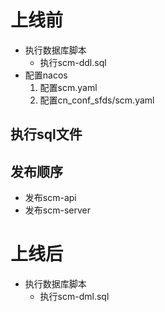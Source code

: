 # 上线前

- 执行数据库脚本
    - 执行scm-ddl.sql
- 配置nacos
    1. 配置scm.yaml
    2. 配置cn_conf_sfds/scm.yaml

## 执行sql文件

## 发布顺序

- 发布scm-api
- 发布scm-server

# 上线后

- 执行数据库脚本
    - 执行scm-dml.sql






